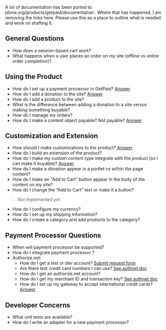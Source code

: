 A lot of documentation has been ported to plone.org/products/getpaid/documentation . Where that has happened, I am removing the links here. Please use this as a place to outline what is needed and work on drafting it.

## General Questions ##

  * How does a session-based cart work?
  * What happens when a user places an order on my site (offline vs online order completion)?

## Using the Product ##

  * How do I set up a payment processor in GetPaid? [Answer](SetUpPaymentProcessorDoc.md)
  * How do I add a donation to the site? [Answer](AddDonationDoc.md)
  * How do I add a product to the site?
  * What is the difference between adding a donation to a site versus making something buyable?
  * How do I manage my orders?
  * How do I make a content object payable? Not payable? [Answer](MakeObjectPayableDoc.md)

## Customization and Extension ##

  * How should I make customizations to the product? [Answer](CustomizationsBestPracticesDoc.md)
  * How do I build an extension of the product?
  * How do I make my custom content type integrate with the product (so I can make it buyable)? [Answer](CustomContentTypeDevelopmentDoc.md)
  * How do I make a donation appear in a portlet vs within the page content?
  * How do I make an "Add to Cart" button appear in the body of the content on my site?
  * How do I change the "Add to Cart" text or make it a button?

> _Not implemented yet_
  * How do I configure my currency?
  * How do I set up my shipping information?
  * How do I create a category and add products to the category?

## Payment Processor Questions ##

  * When will payment processor <my favorite processor> be supported?
  * How do I integrate payment processor <my processor>?
  * Authorize.net:
    * How do I get a test or dev account? [Submit request form](http://developer.authorize.net/support/)
    * Are there test credit card numbers I can use? [See authnet doc](http://developer.authorize.net/faqs/#7429)
    * How do I get an authorize.net account?
    * How do I get my merchant ID and transaction key? [See authnet doc](http://developer.authorize.net/faqs/#7423)
    * How do I set up my gateway to accept international credit cards? [Answer](AcceptInternationalCardsDoc.md)

## Developer Concerns ##

  * What unit tests are available?
  * How do I write an adapter for a new payment processor?

